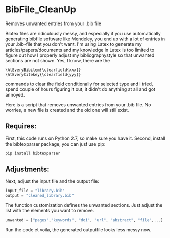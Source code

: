 # BibFile_CleanUp
Removes unwanted entries from your .bib file

Bibtex files are ridiculously messy, and especially if you use automatically generating bibfile software like Mendeley, you end up with a lot of entries in your .bib-file that you don't want.
I'm using Latex to generate my articles/papers/documents and my knowledge in Latex is too limited to figure out how I properly adjust my bibliographystyle so that unwanted sections are not shown.
Yes, I know, there are the 
```
\AtEveryBibitem{\clearfield{xxx}} 
\AtEveryCitekey{\clearfield{yyy}}
```
commands to clear the field conditionally for selected type and I tried, spend couple of hours figuring it out, it didn't do anything at all and got annoyed.

Here is a script that removes unwanted entries from your .bib file. No worries, a new file is created and the old one will still exist.

## Requires:
First, this code runs on Python 2.7, so make sure you have it.
Second, install the bibtexparser package, you can just use pip:
```python
pip install bibtexparser
```

## Adjustments:
Next, adjust the input file and the output file:

```python
input_file = "library.bib"
output = "cleaned_library.bib"
```
    
The function customization defines the unwanted sections. Just adjust the list with the elements you want to remove.
```python
unwanted = ["pages","keywords", "doi", "url", "abstract", "file",...]
```

Run the code et voila, the generated outputfile looks less messy now.
